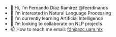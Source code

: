 - 👋 Hi, I’m Fernando Díaz Ramírez @feerdinands
- 👀 I’m interested in Natural Language Processing
- 🌱 I’m currently learning Artificial Intelligence
- 💞️ I’m looking to collaborate on NLP projects
- 📫 How to reach me email: fdr@azc.uam.mx

<!---
feerdinands/feerdinands is a ✨ special ✨ repository because its `README.md` (this file) appears on your GitHub profile.
You can click the Preview link to take a look at your changes.
--->
